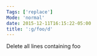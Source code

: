 ```yaml
---
Tags: ['replace']
Mode: 'normal'
date: 2015-12-11T16:15:22-05:00
title: ':g/foo/d'
---
```


Delete all lines containing foo
